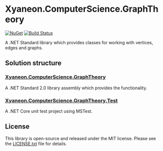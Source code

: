 # Xyaneon.ComputerScience.GraphTheory

[![NuGet](https://img.shields.io/nuget/v/Xyaneon.ComputerScience.GraphTheory.svg?style=flat)](https://www.nuget.org/packages/Xyaneon.ComputerScience.GraphTheory/)
[![Build Status](https://travis-ci.com/Xyaneon/Xyaneon.ComputerScience.GraphTheory.svg?branch=master)](https://travis-ci.com/Xyaneon/Xyaneon.ComputerScience.GraphTheory)

A .NET Standard library which provides classes for working with vertices, edges and graphs.

## Solution structure

### [Xyaneon.ComputerScience.GraphTheory][library-assembly]

A .NET Standard 2.0 library assembly which provides the functionality.

### [Xyaneon.ComputerScience.GraphTheory.Test][test-assembly]

A .NET Core unit test project using MSTest.

## License

This library is open-source and released under the MIT license. Please see the [LICENSE.txt][license] file for details.

[library-assembly]: https://github.com/Xyaneon/Xyaneon.ComputerScience.GraphTheory/tree/master/Xyaneon.ComputerScience.GraphTheory
[test-assembly]: https://github.com/Xyaneon/Xyaneon.ComputerScience.GraphTheory/tree/master/Xyaneon.ComputerScience.GraphTheory.Test
[license]: https://github.com/Xyaneon/Xyaneon.ComputerScience.GraphTheory/blob/master/LICENSE.txt
